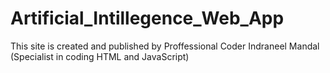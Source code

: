 # Artificial_Intillegence_Web_App
This site is created and published by Proffessional Coder Indraneel Mandal (Specialist in coding HTML and JavaScript)
